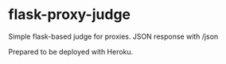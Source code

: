 # flask-proxy-judge

Simple flask-based judge for proxies.
JSON response with /json

Prepared to be deployed with Heroku.
